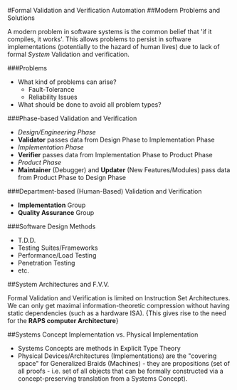 #Formal Validation and Verification Automation 
##Modern Problems and Solutions

A modern problem in software systems is the common belief that 'if it compiles, it works'. This allows problems to persist in software implementations (potentially to the hazard of human lives) due to lack of formal *System* Validation and verification.

###Problems
- What kind of problems can arise?
	- Fault-Tolerance
	- Reliability Issues
- What should be done to avoid all problem types?

###Phase-based Validation and Verification

- *Design/Engineering Phase*
- **Validator** passes data from Design Phase to Implementation Phase
- *Implementation Phase*
- **Verifier** passes data from Implementation Phase to Product Phase
- *Product Phase*
- **Maintainer** (Debugger) and **Updater** (New Features/Modules) pass data from Product Phase to Design Phase

###Department-based (Human-Based) Validation and Verification

- **Implementation** Group
- **Quality Assurance** Group

###Software Design Methods

- T.D.D.
- Testing Suites/Frameworks
- Performance/Load Testing
- Penetration Testing
- etc.

##System Architectures and F.V.V.

Formal Validation and Verification is limited on Instruction Set Architectures. We can only get maximal information-theoretic compression without having static dependencies (such as a hardware ISA). {This gives rise to the need for the **RAPS computer Architecture**}

##Systems Concept Implementation vs. Physical Implementation

- Systems Concepts are methods in Explicit Type Theory
- Physical Devices/Architectures (Implementations) are the "covering space" for Generalized Braids (Machines) - they are propositions (set of all proofs - i.e. set of all objects that can be formally constructed via a concept-preserving translation from a Systems Concept).